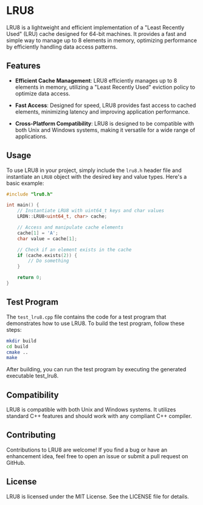 # LRU8

LRU8 is a lightweight and efficient implementation of a "Least Recently Used" (LRU) cache designed for 64-bit machines. It provides a fast and simple way to manage up to 8 elements in memory, optimizing performance by efficiently handling data access patterns.

## Features

- **Efficient Cache Management**: LRU8 efficiently manages up to 8 elements in memory, utilizing a "Least Recently Used" eviction policy to optimize data access.
  
- **Fast Access**: Designed for speed, LRU8 provides fast access to cached elements, minimizing latency and improving application performance.

- **Cross-Platform Compatibility**: LRU8 is designed to be compatible with both Unix and Windows systems, making it versatile for a wide range of applications.

## Usage

To use LRU8 in your project, simply include the `lru8.h` header file and instantiate an `LRU8` object with the desired key and value types. Here's a basic example:

```cpp
#include "lru8.h"

int main() {
    // Instantiate LRU8 with uint64_t keys and char values
    LRDN::LRU8<uint64_t, char> cache;

    // Access and manipulate cache elements
    cache[1] = 'A';
    char value = cache[1];

    // Check if an element exists in the cache
    if (cache.exists(2)) {
        // Do something
    }

    return 0;
}
```
## Test Program

The `test_lru8.cpp` file contains the code for a test program that demonstrates how to use LRU8. To build the test program, follow these steps:

```bash
mkdir build
cd build
cmake ..
make
```
After building, you can run the test program by executing the generated executable test_lru8.

## Compatibility
LRU8 is compatible with both Unix and Windows systems. It utilizes standard C++ features and should work with any compliant C++ compiler.

## Contributing
Contributions to LRU8 are welcome! If you find a bug or have an enhancement idea, feel free to open an issue or submit a pull request on GitHub.

## License
LRU8 is licensed under the MIT License. See the LICENSE file for details.
